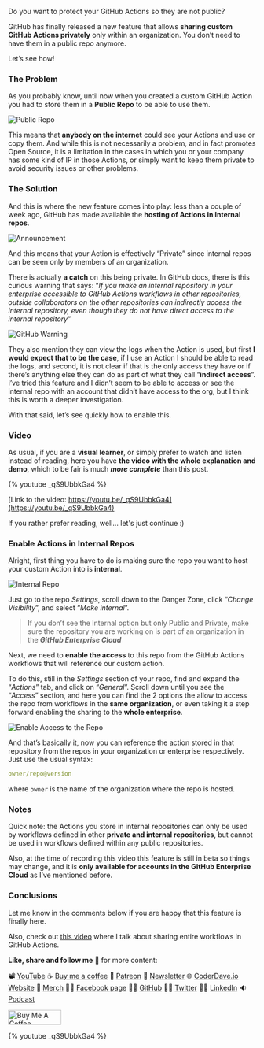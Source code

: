 Do you want to protect your GitHub Actions so they are not public?

GitHub has finally released a new feature that allows __sharing custom GitHub Actions privately__ only within an organization. You don’t need to have them in a public repo anymore.

Let’s see how!

### The Problem

As you probably know, until now when you created a custom GitHub Action you had to store them in a __Public Repo__ to be able to use them.

![Public Repo](https://dev-to-uploads.s3.amazonaws.com/uploads/articles/d8t6btvau99019ppi2sr.png)

This means that __anybody on the internet__ could see your Actions and use or copy them. And while this is not necessarily a problem, and in fact promotes Open Source, it is a limitation in the cases in which you or your company has some kind of IP in those Actions, or simply want to keep them private to avoid security issues or other problems.

### The Solution

And this is where the new feature comes into play: less than a couple of week ago, GitHub has made available the __hosting of Actions in Internal repos__.

![Announcement](https://dev-to-uploads.s3.amazonaws.com/uploads/articles/uk5oapo2k97zneeef7v1.png)

And this means that your Action is effectively “Private” since internal repos can be seen only by members of an organization.

There is actually __a catch__ on this being private. In GitHub docs, there is this curious warning that says: “_If you make an internal repository in your enterprise accessible to GitHub Actions workflows in other repositories, outside collaborators on the other repositories can indirectly access the internal repository, even though they do not have direct access to the internal repository_”

![GitHub Warning](https://dev-to-uploads.s3.amazonaws.com/uploads/articles/n3uegilt0opu9hie4hdb.png)

They also mention they can view the logs when the Action is used, but first __I would expect that to be the case__, if I use an Action I should be able to read the logs, and second, it is not clear if that is the only access they have or if there’s anything else they can do as part of what they call “__indirect access__”. I’ve tried this feature and I didn’t seem to be able to access or see the internal repo with an account that didn’t have access to the org, but I think this is worth a deeper investigation.

With that said, let’s see quickly how to enable this.

### Video

As usual, if you are a __visual learner__, or simply prefer to watch and listen instead of reading, here you have __the video with the whole explanation and demo__, which to be fair is much ___more complete___ than this post.

{% youtube _qS9UbbkGa4 %}

[Link to the video: https://youtu.be/_qS9UbbkGa4](https://youtu.be/_qS9UbbkGa4)

If you rather prefer reading, well... let's just continue :)

### Enable Actions in Internal Repos

Alright, first thing you have to do is making sure the repo you want to host your custom Action into is __internal__.

![Internal Repo](https://dev-to-uploads.s3.amazonaws.com/uploads/articles/gxf2jtp8vq41ds9jh9gw.png)

Just go to the repo _Settings_, scroll down to the Danger Zone, click “_Change Visibility_”, and select “_Make internal_”.

> If you don’t see the Internal option but only Public and Private, make sure the repository you are working on is part of an organization in the ___GitHub Enterprise Cloud___

Next, we need to __enable the access__ to this repo from the GitHub Actions workflows that will reference our custom action.

To do this, still in the _Settings_ section of your repo, find and expand the “_Actions_” tab, and click on “_General_”. Scroll down until you see the “_Access_” section, and here you can find the 2 options the allow to access the repo from workflows in the __same organization__, or even taking it a step forward enabling the sharing to the __whole enterprise__.

![Enable Access to the Repo](https://dev-to-uploads.s3.amazonaws.com/uploads/articles/xb5njcp3arizualjht5l.png)

And that’s basically it, now you can reference the action stored in that repository from the repos in your organization or enterprise respectively. Just use the usual syntax:

```yaml
owner/repo@version
```

where `owner` is the name of the organization where the repo is hosted.

### Notes

Quick note: the Actions you store in internal repositories can only be used by workflows defined in other __private and internal repositories__, but cannot be used in workflows defined within any public repositories.

Also, at the time of recording this video this feature is still in beta so things may change, and it is __only available for accounts in the GitHub Enterprise Cloud__ as I’ve mentioned before.

### Conclusions

Let me know in the comments below if you are happy that this feature is finally here.

Also, check out [this video](https://youtu.be/lRypYtmbKMs) where I talk about sharing entire workflows in GitHub Actions.

__Like, share and follow me__ 🚀 for more content:

📽 [YouTube](https://www.youtube.com/CoderDave)
☕ [Buy me a coffee](https://buymeacoffee.com/CoderDave)
💖 [Patreon](https://patreon.com/CoderDave)
📧 [Newsletter](https://coderdave.io/newsletter)
🌐 [CoderDave.io Website](https://coderdave.io)
👕 [Merch](https://geni.us/cdmerch)
👦🏻 [Facebook page](https://www.facebook.com/CoderDaveYT)
🐱‍💻 [GitHub](https://github.com/n3wt0n)
👲🏻 [Twitter](https://www.twitter.com/davide.benvegnu)
👴🏻 [LinkedIn](https://www.linkedin.com/in/davidebenvegnu/)
🔉 [Podcast](https://geni.us/cdpodcast)

<a href="https://www.buymeacoffee.com/CoderDave" target="_blank"><img src="https://cdn.buymeacoffee.com/buttons/v2/default-yellow.png" alt="Buy Me A Coffee" style="height: 30px !important; width: 108px !important;" ></a>

{% youtube _qS9UbbkGa4 %}